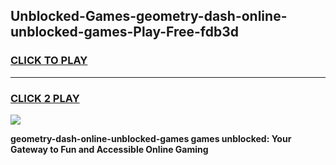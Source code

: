 
## Unblocked-Games-geometry-dash-online-unblocked-games-Play-Free-fdb3d
<h3>
<a href="https://premium76.site?title=geometry-dash-online-unblocked-games&ref=18A1">CLICK TO PLAY</a></h3>
<hr>

<h3>
<a href="https://premium76.site?title=geometry-dash-online-unblocked-games&ref=18A1">CLICK 2 PLAY</a>
  
</h3>

<a href="https://premium76.site?title=geometry-dash-online-unblocked-games&ref=18A1"><img src="https://clearcache.store/games.png"></a>


**geometry-dash-online-unblocked-games games unblocked: Your Gateway to Fun and Accessible Online Gaming**
